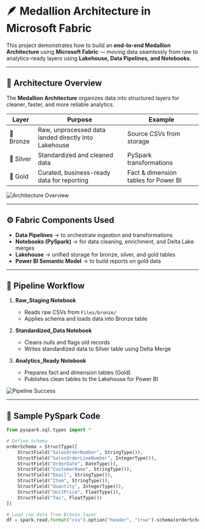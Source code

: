 # 🪶 Medallion Architecture in Microsoft Fabric

This project demonstrates how to build an **end-to-end Medallion Architecture** using **Microsoft Fabric** — moving data seamlessly from raw to analytics-ready layers using **Lakehouse, Data Pipelines, and Notebooks**.

---

## 🧱 Architecture Overview

The **Medallion Architecture** organizes data into structured layers for cleaner, faster, and more reliable analytics.

| Layer | Purpose | Example |
|-------|----------|----------|
| 🥉 Bronze | Raw, unprocessed data landed directly into Lakehouse | Source CSVs from storage |
| 🥈 Silver | Standardized and cleaned data | PySpark transformations |
| 🥇 Gold | Curated, business-ready data for reporting | Fact & dimension tables for Power BI |

![Architecture Overview](./Screenshots/medallion_layers.png)

---

## ⚙️ Fabric Components Used
- **Data Pipelines** → to orchestrate ingestion and transformations  
- **Notebooks (PySpark)** → for data cleaning, enrichment, and Delta Lake merges  
- **Lakehouse** → unified storage for bronze, silver, and gold tables  
- **Power BI Semantic Model** → to build reports on gold data

---

## 🧩 Pipeline Workflow
1. **Raw_Staging Notebook**
   - Reads raw CSVs from `Files/bronze/`
   - Applies schema and loads data into Bronze table

2. **Standardized_Data Notebook**
   - Cleans nulls and flags old records
   - Writes standardized data to Silver table using Delta Merge

3. **Analytics_Ready Notebook**
   - Prepares fact and dimension tables (Gold)
   - Publishes clean tables to the Lakehouse for Power BI

![Pipeline Success](./Screenshots/pipeline_run_success.png)

---

## 🧠 Sample PySpark Code

```python
from pyspark.sql.types import *

# Define schema
orderSchema = StructType([
    StructField("SalesOrderNumber", StringType()),
    StructField("SalesOrderLineNumber", IntegerType()),
    StructField("OrderDate", DateType()),
    StructField("CustomerName", StringType()),
    StructField("Email", StringType()),
    StructField("Item", StringType()),
    StructField("Quantity", IntegerType()),
    StructField("UnitPrice", FloatType()),
    StructField("Tax", FloatType())
])

# Load raw data from Bronze layer
df = spark.read.format("csv").option("header", "true").schema(orderSchema).load("Files/bronze/*.csv")
